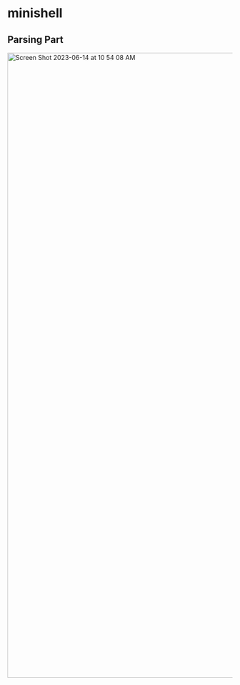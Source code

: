 # minishell

## Parsing Part
<img width="1400" alt="Screen Shot 2023-06-14 at 10 54 08 AM" src="https://github.com/driely01/minishell/assets/41493879/f0df2261-a30b-4a02-bce9-c001dc569e3b">
